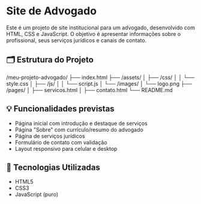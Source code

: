 # Site de Advogado

Este é um projeto de site institucional para um advogado, desenvolvido com HTML, CSS e JavaScript. O objetivo é apresentar informações sobre o profissional, seus serviços jurídicos e canais de contato.

## 🗂 Estrutura do Projeto

/meu-projeto-advogado/
├── index.html
├── /assets/
│   ├── /css/
│   │   └── style.css
│   ├── /js/
│   │   └── script.js
│   └── /images/
│       └── logo.png
├── /pages/
│   ├── servicos.html
│   ├── contato.html
└── README.md

## 💡 Funcionalidades previstas

- Página inicial com introdução e destaque de serviços
- Página "Sobre" com currículo/resumo do advogado
- Página de serviços jurídicos
- Formulário de contato com validação
- Layout responsivo para celular e desktop

## 🚀 Tecnologias Utilizadas

- HTML5
- CSS3
- JavaScript (puro)
